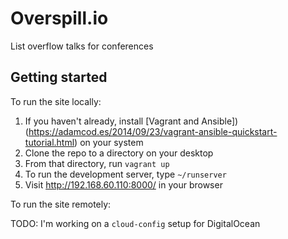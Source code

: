 # Overspill.io

List overflow talks for conferences

## Getting started

To run the site locally:

1. If you haven't already, install [Vagrant and Ansible])(https://adamcod.es/2014/09/23/vagrant-ansible-quickstart-tutorial.html) on your system
2. Clone the repo to a directory on your desktop
3. From that directory, run `vagrant up`
4. To run the development server, type `~/runserver`
5. Visit http://192.168.60.110:8000/ in your browser

To run the site remotely:

TODO: I'm working on a `cloud-config` setup for DigitalOcean
